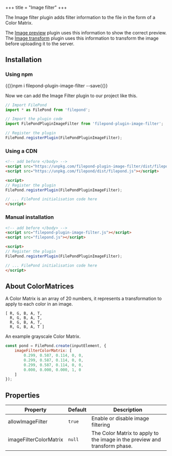 +++
title = "Image filter"
+++

The Image filter plugin adds filter information to the file in the form of a Color Matrix.

The [Image preview](../image-preview) plugin uses this information to show the correct preview. The [Image transform](../image-transform) plugin uses this information to transform the image before uploading it to the server.

## Installation

### Using npm

{{<cmd>}}npm i filepond-plugin-image-filter --save{{</cmd>}}

Now we can add the Image Filter plugin to our project like this.

```js
// Import FilePond
import * as FilePond from 'filepond';

// Import the plugin code
import FilePondPluginImageFilter from 'filepond-plugin-image-filter';

// Register the plugin
FilePond.registerPlugin(FilePondPluginImageFilter);
```


### Using a CDN

```html
<!-- add before </body> -->
<script src="https://unpkg.com/filepond-plugin-image-filter/dist/filepond-plugin-image-filter.js"></script>
<script src="https://unpkg.com/filepond/dist/filepond.js"></script>

<script>
// Register the plugin
FilePond.registerPlugin(FilePondPluginImageFilter);

// ... FilePond initialisation code here
</script>
```

### Manual installation

```html
<!-- add before </body> -->
<script src="filepond-plugin-image-filter.js"></script>
<script src="filepond.js"></script>

<script>
// Register the plugin
FilePond.registerPlugin(FilePondPluginImageFilter);

// ... FilePond initialisation code here
</script>
```

## About ColorMatrices

A Color Matrix is an array of 20 numbers, it represents a transformation to apply to each color in an image.

```
[ R, G, B, A, T,
  R, G, B, A, T,
  R, G, B, A, T,
  R, G, B, A, T ]
```

An example grayscale Color Matrix.
```js
const pond = FilePond.create(inputElement, {
    imageFilterColorMatrix: [
        0.299, 0.587, 0.114, 0, 0,
        0.299, 0.587, 0.114, 0, 0,
        0.299, 0.587, 0.114, 0, 0,
        0.000, 0.000, 0.000, 1, 0
    ]
});
```

## Properties

| Property             | Default | Description                                                                             |
| -------------------- | ------- | --------------------------------------------------------------------------------------- |
| allowImageFilter       | `true`  | Enable or disable image filtering                                                        |
| imageFilterColorMatrix | `null`  | The Color Matrix to apply to the image in the preview and transform phase.  |

